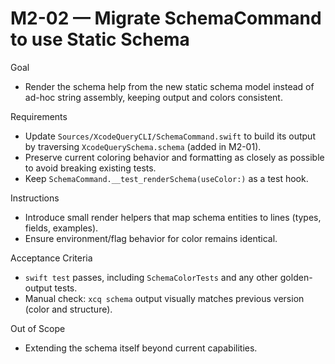 # M2-02 — Migrate SchemaCommand to use Static Schema

Goal
- Render the schema help from the new static schema model instead of ad-hoc string assembly, keeping output and colors consistent.

Requirements
- Update `Sources/XcodeQueryCLI/SchemaCommand.swift` to build its output by traversing `XcodeQuerySchema.schema` (added in M2-01).
- Preserve current coloring behavior and formatting as closely as possible to avoid breaking existing tests.
- Keep `SchemaCommand.__test_renderSchema(useColor:)` as a test hook.

Instructions
- Introduce small render helpers that map schema entities to lines (types, fields, examples).
- Ensure environment/flag behavior for color remains identical.

Acceptance Criteria
- `swift test` passes, including `SchemaColorTests` and any other golden-output tests.
- Manual check: `xcq schema` output visually matches previous version (color and structure).

Out of Scope
- Extending the schema itself beyond current capabilities.
